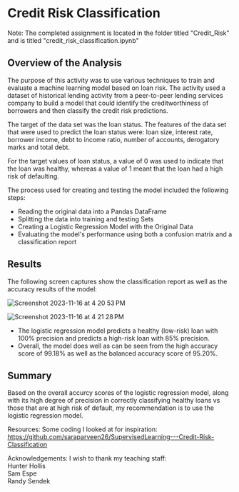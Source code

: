 # Credit Risk Classification

Note: The completed assignment is located in the folder titled "Credit_Risk" and is titled "credit_risk_classification.ipynb"

## Overview of the Analysis

The purpose of this activity was to use various techniques to train and evaluate a machine learning model based on loan risk. The activity used a dataset of historical lending activity from a peer-to-peer lending services company to build a model that could identify the creditworthiness of borrowers and then classify the credit risk predictions.

The target of the data set was the loan status. The features of the data set that were used to predict the loan status were: loan size, interest rate, borrower income, debt to income ratio, number of accounts, derogatory marks and total debt.

For the target values of loan status, a value of 0 was used to indicate that the loan was healthy, whereas a value of 1 meant that the loan had a high risk of defaulting.

The process used for creating and testing the model included the following steps:
- Reading the original data into a Pandas DataFrame
- Splitting the data into training and testing Sets
- Creating a Logistic Regression Model with the Original Data
- Evaluating the model's performance using both a confusion matrix and a classification report

## Results

The following screen captures show the classification report as well as the accuracy results of the model:

![Screenshot 2023-11-16 at 4 20 53 PM](https://github.com/keenet1/credit-risk-classification/assets/137319054/22c64f26-4361-435a-a561-d659aa119ca1)

![Screenshot 2023-11-16 at 4 21 28 PM](https://github.com/keenet1/credit-risk-classification/assets/137319054/fc4f5b79-a6e4-4954-b71d-bbff1a06c030)

 - The logistic regression model predicts a healthy (low-risk) loan with 100% precision and predicts a high-risk loan with 85% precision.
 - Overall, the model does well as can be seen from the high accuracy score of 99.18% as well as the balanced accuracy score of 95.20%.

## Summary
Based on the overall accurcy scores of the logistic regression model, along with its high degree of precision in correctly classifying healthy loans vs those that are at high risk of default, my recommendation is to use the logistic regression model.

Resources:
Some coding I looked at for inspiration:  
https://github.com/saraparveen26/SupervisedLearning---Credit-Risk-Classification

Acknowledgements:
I wish to thank my teaching staff:  
Hunter Hollis  
Sam Espe  
Randy Sendek
